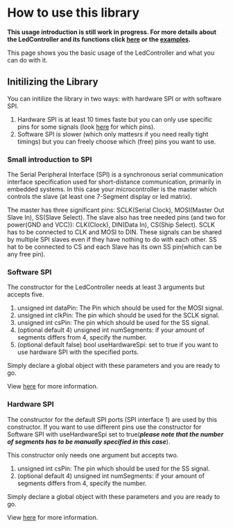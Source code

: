 # How to use this library

**This usage introduction is still work in progress. For more details about the LedController and its functions click [here](d9/def/class_led_controller.html) or the [examples](https://github.com/noah1510/LedController/tree/master/examples).**

This page shows you the basic usage of the LedController and what you can do with it.

## Initilizing the Library

You can initilize the library in two ways: with hardware SPI or with software SPI.

1. Hardware SPI is at least 10 times faste but you can only use specific pins for some signals (look [here](index.html) for which pins).
2. Software SPI is slower (which only mattesrs if you need really tight timings) but you can freely choose which (free) pins you want to use.

### Small introduction to SPI

The Serial Peripheral Interface (SPI) is a synchronous serial communication interface specification used for short-distance communication, primarily in embedded systems.
In this case your microcontroller is the master which controls the slave (at least one 7-Segment display or led matrix).

The master has three significant pins: SCLK(Serial Clock), MOSI(Master Out Slave In), SS(Slave Select).
The slave also has tree needed pins (and two for power(GND and VCC)): CLK(Clock), DIN(Data In), CS(Ship Select).
SCLK has to be connected to CLK and MOSI to DIN.
These signals can be shared by multiple SPI slaves even if they have nothing to do with each other.
SS hat to be connected to CS and each Slave has its own SS pin(which can be any free pin).

### Software SPI

The constructor for the LedController needs at least 3 arguments but accepts five.

1. unsigned int dataPin: The Pin which should be used for the MOSI signal.
2. unsigned int clkPin: The pin which should be used for the SCLK signal.
3. unsigned int csPin: The pin which should be used for the SS signal.
4. (optional default 4) unsigned int numSegments: if your amount of segments differs from 4, specify the number.
5. (optional default false) bool useHardwareSpi: set to true if you want to use hardware SPI with the specified ports.

Simply declare a global object with these parameters and you are ready to go.

View [here](d9/def/class_led_controller.html#aaf70bc009abce437e5d07e23ba23535f) for more information.

### Hardware SPI

The constructor for the default SPI ports (SPI interface 1) are used by this constructor.
If you want to use different pins use the constructor for Software SPI with useHardwareSpi set to true(***please note that the number of segments has to be manually specified in this case***).

This constructor only needs one argument but accepts two.

1. unsigned int csPin: The pin which should be used for the SS signal.
2. (optional default 4) unsigned int numSegments: if your amount of segments differs from 4, specify the number.

Simply declare a global object with these parameters and you are ready to go.

View [here](d9/def/class_led_controller.html#a48414cff463afcec44e3056f9a84fac4) for more information.
